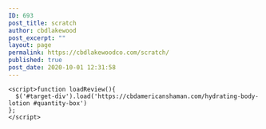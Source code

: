 ```yaml
---
ID: 693
post_title: scratch
author: cbdlakewood
post_excerpt: ""
layout: page
permalink: https://cbdlakewoodco.com/scratch/
published: true
post_date: 2020-10-01 12:31:58
---
```

<!-- wp:code -->
<pre class="wp-block-code"><code>&lt;script>function loadReview(){
  $('#target-div').load('https://cbdamericanshaman.com/hydrating-body-lotion #quantity-box')
};
&lt;/script></code></pre>
<!-- /wp:code -->

<!-- wp:html -->
<div id="target-div"></div>
<!-- /wp:html -->